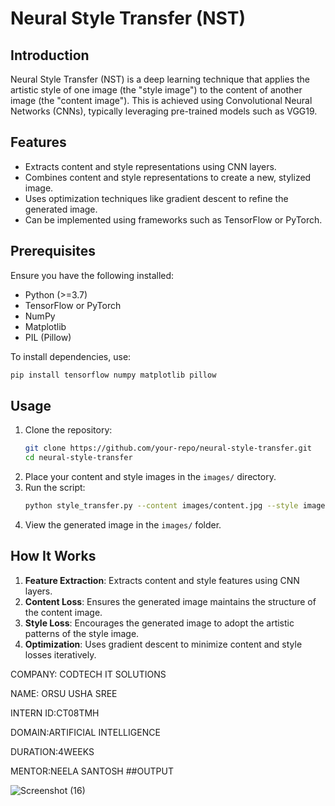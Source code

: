 # Neural Style Transfer (NST)

## Introduction
Neural Style Transfer (NST) is a deep learning technique that applies the artistic style of one image (the "style image") to the content of another image (the "content image"). This is achieved using Convolutional Neural Networks (CNNs), typically leveraging pre-trained models such as VGG19.

## Features
- Extracts content and style representations using CNN layers.
- Combines content and style representations to create a new, stylized image.
- Uses optimization techniques like gradient descent to refine the generated image.
- Can be implemented using frameworks such as TensorFlow or PyTorch.

## Prerequisites
Ensure you have the following installed:
- Python (>=3.7)
- TensorFlow or PyTorch
- NumPy
- Matplotlib
- PIL (Pillow)

To install dependencies, use:
```bash
pip install tensorflow numpy matplotlib pillow
```

## Usage
1. Clone the repository:
   ```bash
   git clone https://github.com/your-repo/neural-style-transfer.git
   cd neural-style-transfer
   ```
2. Place your content and style images in the `images/` directory.
3. Run the script:
   ```bash
   python style_transfer.py --content images/content.jpg --style images/style.jpg --output images/output.jpg
   ```
4. View the generated image in the `images/` folder.

## How It Works
1. **Feature Extraction**: Extracts content and style features using CNN layers.
2. **Content Loss**: Ensures the generated image maintains the structure of the content image.
3. **Style Loss**: Encourages the generated image to adopt the artistic patterns of the style image.
4. **Optimization**: Uses gradient descent to minimize content and style losses iteratively.

COMPANY: CODTECH IT SOLUTIONS

NAME: ORSU USHA SREE

INTERN ID:CT08TMH

DOMAIN:ARTIFICIAL INTELLIGENCE

DURATION:4WEEKS

MENTOR:NEELA SANTOSH ##OUTPUT

![Screenshot (16)](https://github.com/user-attachments/assets/6bee8e11-d2f7-44c5-a9b2-d1cdbd6dfd33)




